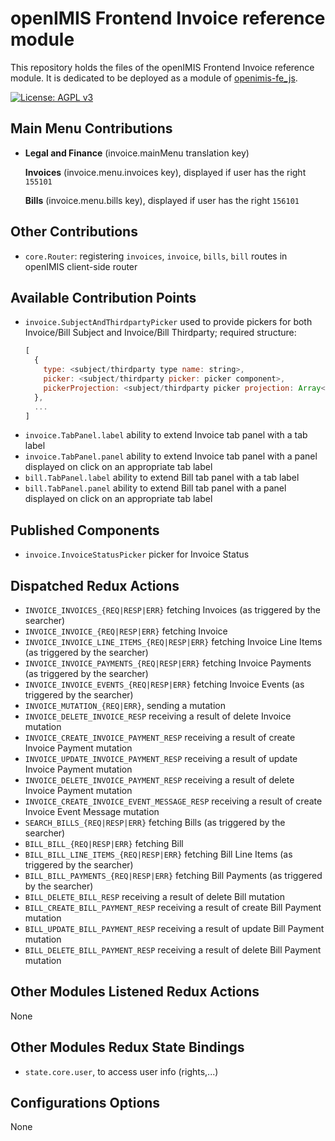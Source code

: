 # openIMIS Frontend Invoice reference module
This repository holds the files of the openIMIS Frontend Invoice reference module.
It is dedicated to be deployed as a module of [openimis-fe_js](https://github.com/openimis/openimis-fe_js).

[![License: AGPL v3](https://img.shields.io/badge/License-AGPL%20v3-blue.svg)](https://www.gnu.org/licenses/agpl-3.0)

## Main Menu Contributions
* **Legal and Finance** (invoice.mainMenu translation key)

  **Invoices** (invoice.menu.invoices key), displayed if user has the right `155101`

  **Bills** (invoice.menu.bills key), displayed if user has the right `156101`

## Other Contributions
* `core.Router`: registering `invoices`, `invoice`, `bills`, `bill` routes in openIMIS client-side router

## Available Contribution Points
* `invoice.SubjectAndThirdpartyPicker` used to provide pickers for both Invoice/Bill Subject and Invoice/Bill Thirdparty; required structure:
  ```js
  [
    {
      type: <subject/thirdparty type name: string>,
      picker: <subject/thirdparty picker: picker component>,
      pickerProjection: <subject/thirdparty picker projection: Array<string>>,
    },
    ...
  ]
  ```
* `invoice.TabPanel.label` ability to extend Invoice tab panel with a tab label
* `invoice.TabPanel.panel` ability to extend Invoice tab panel with a panel displayed on click on an appropriate tab label
* `bill.TabPanel.label` ability to extend Bill tab panel with a tab label
* `bill.TabPanel.panel` ability to extend Bill tab panel with a panel displayed on click on an appropriate tab label

## Published Components
* `invoice.InvoiceStatusPicker` picker for Invoice Status

## Dispatched Redux Actions
* `INVOICE_INVOICES_{REQ|RESP|ERR}` fetching Invoices (as triggered by the searcher)
* `INVOICE_INVOICE_{REQ|RESP|ERR}` fetching Invoice
* `INVOICE_INVOICE_LINE_ITEMS_{REQ|RESP|ERR}` fetching Invoice Line Items (as triggered by the searcher)
* `INVOICE_INVOICE_PAYMENTS_{REQ|RESP|ERR}` fetching Invoice Payments (as triggered by the searcher)
* `INVOICE_INVOICE_EVENTS_{REQ|RESP|ERR}` fetching Invoice Events (as triggered by the searcher)
* `INVOICE_MUTATION_{REQ|ERR}`, sending a mutation
* `INVOICE_DELETE_INVOICE_RESP` receiving a result of delete Invoice mutation
* `INVOICE_CREATE_INVOICE_PAYMENT_RESP` receiving a result of create Invoice Payment mutation
* `INVOICE_UPDATE_INVOICE_PAYMENT_RESP` receiving a result of update Invoice Payment mutation
* `INVOICE_DELETE_INVOICE_PAYMENT_RESP` receiving a result of delete Invoice Payment mutation
* `INVOICE_CREATE_INVOICE_EVENT_MESSAGE_RESP` receiving a result of create Invoice Event Message mutation
* `SEARCH_BILLS_{REQ|RESP|ERR}` fetching Bills (as triggered by the searcher)
* `BILL_BILL_{REQ|RESP|ERR}` fetching Bill
* `BILL_BILL_LINE_ITEMS_{REQ|RESP|ERR}` fetching Bill Line Items (as triggered by the searcher)
* `BILL_BILL_PAYMENTS_{REQ|RESP|ERR}` fetching Bill Payments (as triggered by the searcher)
* `BILL_DELETE_BILL_RESP` receiving a result of delete Bill mutation
* `BILL_CREATE_BILL_PAYMENT_RESP` receiving a result of create Bill Payment mutation
* `BILL_UPDATE_BILL_PAYMENT_RESP` receiving a result of update Bill Payment mutation
* `BILL_DELETE_BILL_PAYMENT_RESP` receiving a result of delete Bill Payment mutation

## Other Modules Listened Redux Actions
None

## Other Modules Redux State Bindings
* `state.core.user`, to access user info (rights,...)

## Configurations Options
None
